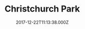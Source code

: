 ---
date: 2017-12-22T11:13:38.000Z
title: Christchurch Park
latitude: 52.061605517662656
longitude: 1.1576949959696785
url: http://www.focp.org.uk
category: checkin
---